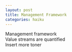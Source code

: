 ```yaml
---
layout: post
title: Management Framework
categories: haiku
---
```

Management framework  
Value streams are quantified  
Insert more toner
